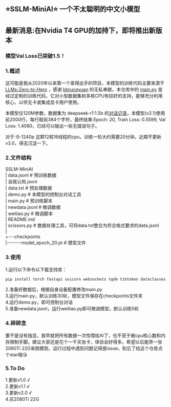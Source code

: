 ## ⭐SSLM-MiniAI⭐ 一个不太聪明的中文小模型

## 最新消息:在Nvidia T4 GPU的加持下，即将推出新版本

### 模型Val Loss已突破1.5！

### 1.概述
这可能是我从2020年以来第一个拿得出手的项目，本模型的训练代码主要来源于 [LLMs-Zero-to-Hero](https://github.com/bbruceyuan/LLMs-Zero-to-Hero) ，感谢 [bbruceyuan](https://github.com/bbruceyuan) 的无私奉献。本仓库中的 [main.py](https://github.com/Tanzongyouyi/SSLM-MiniAI/blob/main/main.py) 是经过定制的训练代码，它对小型数据集和多核CPU有较好的支持，能够充分利用核心，以供无卡或集成显卡用户使用。

本模型仅120M参数，数据集为 deepseek-r1:1.5b 的[对话记录](https://www.modelscope.cn/datasets/gongjy/minimind_dataset/file/view/master/r1_mix_1024.jsonl?id=68909&status=2)，本模型(v2.1)使用前2000行，每行取前384个字符，最终结果:Epoch: 20, Train Loss: 0.5599, Val Loss: 1.4080，已经可以输出一些无错误句子。

对于 i5-1240p 这颗12核16线程的cpu，训练一轮大约需要20分钟。近期不更新v3.0，得去沉淀一下。

### 2.文件结构
SSLM-MiniAI</br>
|   data.jsonl # 预训练数据</br>
|   自我认知.jsonl</br>
|   data.txt # 预处理数据</br>
|   demo.py # 本模型的控制台对话工具</br>
|   main.py # 预训练脚本</br>
|   newdata.jsonl # 微调数据</br>
|   weitiao.py # 微调脚本</br>
|   README.md</br>
|   scissors.py # 数据处理工具，可将data.txt整合为符合格式要求的data.jsonl</br>
|   </br>
+---checkpoints</br>
|-------model_epoch_20.pt # 模型文件</br>

### 3.使用
1.运行以下命令以下载支持库：

```bash
pip install torch fastapi uvicorn websockets tqdm tiktoken dataclasses
```

2.准备好数据后，根据自身设备配置修改main.py</br>
3.运行main.py，默认训练30轮，模型文件保存在checkpoints文件夹</br>
4.运行demo.py，即可控制台对话</br>
5.准备newdata.jsonl，运行weitiao.py即可微调模型，默认训练5轮

### 4.碎碎念

要不是没有独显，我早就把所有数据一次性喂给AI了，也不至于被cpu核心数和内存限制手脚。建议大家还是花个一千买张卡，体验会好得多。希望以后能弄一张2080Ti 22G来跑模型。运行过程中遇到问题记得提issue，别忘了给这个仓库点个star哦😘

### 5.To Do

1.更新v1.0 √</br>
2.更新v1.1 √</br>
3.更新v2.0 √</br>
4.买2080Ti 22G


